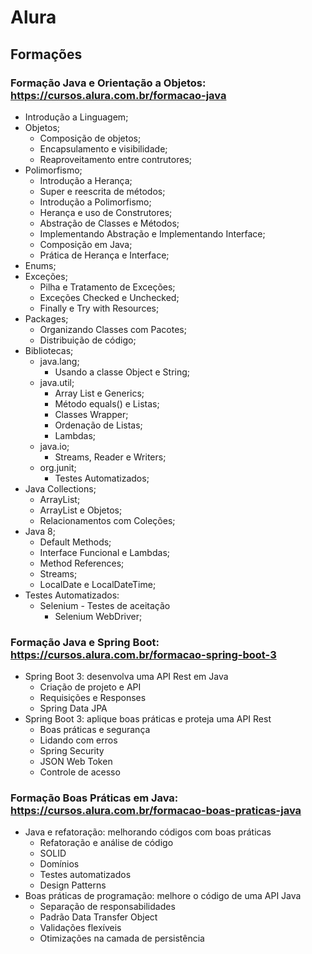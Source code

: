 # Alura
## Formações
### Formação Java e Orientação a Objetos: https://cursos.alura.com.br/formacao-java
* Introdução a Linguagem;
* Objetos;
    + Composição de objetos;
    + Encapsulamento e visibilidade;
    + Reaproveitamento entre contrutores;
* Polimorfismo;
    + Introdução a Herança;
    + Super e reescrita de métodos;
    + Introdução a Polimorfismo;
    + Herança e uso de Construtores;
    + Abstração de Classes e Métodos;
    + Implementando Abstração e Implementando Interface;
    + Composição em Java;
    + Prática de Herança e Interface;
* Enums;
* Exceções;
    + Pilha e Tratamento de Exceções;
    + Exceções Checked e Unchecked;
    + Finally e Try with Resources;
* Packages;
    + Organizando Classes com Pacotes;
    + Distribuição de código;
* Bibliotecas;
    * java.lang;
        + Usando a classe Object e String;
    * java.util;
        + Array List e Generics;
        + Método equals() e Listas;
        + Classes Wrapper;
        + Ordenação de Listas;
        + Lambdas;
    * java.io;
        + Streams, Reader e Writers;
    * org.junit;
        + Testes Automatizados;
* Java Collections;
    + ArrayList;
    + ArrayList e Objetos;
    + Relacionamentos com Coleções;
* Java 8;
    + Default Methods;
    + Interface Funcional e Lambdas;
    + Method References;
    + Streams;
    + LocalDate e LocalDateTime;
* Testes Automatizados:
    * Selenium - Testes de aceitação
        + Selenium WebDriver;

### Formação Java e Spring Boot: https://cursos.alura.com.br/formacao-spring-boot-3
* Spring Boot 3: desenvolva uma API Rest em Java
  * Criação de projeto e API
  * Requisições e Responses
  * Spring Data JPA
* Spring Boot 3: aplique boas práticas e proteja uma API Rest
  * Boas práticas e segurança
  * Lidando com erros
  * Spring Security
  * JSON Web Token
  * Controle de acesso

### Formação Boas Práticas em Java: https://cursos.alura.com.br/formacao-boas-praticas-java
* Java e refatoração: melhorando códigos com boas práticas
  * Refatoração e análise de código
  * SOLID
  * Domínios
  * Testes automatizados
  * Design Patterns
* Boas práticas de programação: melhore o código de uma API Java
  * Separação de responsabilidades
  * Padrão Data Transfer Object
  * Validações flexíveis
  * Otimizações na camada de persistência